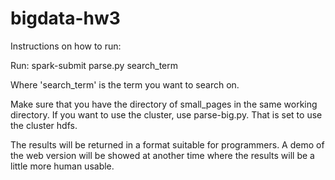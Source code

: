 # bigdata-hw3

Instructions on how to run:

Run:
	spark-submit parse.py search_term

Where 'search_term' is the term you want to search on.

Make sure that you have the directory of small_pages in the same working
directory.  If you want to use the cluster, use parse-big.py.  That is set to
use the cluster hdfs.

The results will be returned in a format suitable for programmers.  A demo of
the web version will be showed at another time where the results will be a
little more human usable.
